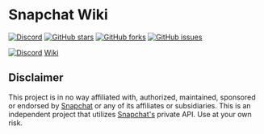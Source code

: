 # Snapchat Wiki
[![Discord](https://img.shields.io/discord/933462249069228072?color=%237289da&label=DISCORD&style=for-the-badge)](https://discord.gg/YfAqaSDfF6) [![GitHub stars](https://img.shields.io/github/stars/killed/Snapchat-Wiki.svg?style=for-the-badge&label=Star&maxAge=2592000)](https://github.com/killed/Snapchat-Wiki/stargazers/) [![GitHub forks](https://img.shields.io/github/forks/killed/Snapchat-Wiki.svg?style=for-the-badge&label=Fork&maxAge=2592000)](https://GitHub.com/killed/Snapchat-Wiki/network/) [![GitHub issues](https://img.shields.io/github/issues/killed/Snapchat-Wiki?style=for-the-badge)](https://github.com/killed/Snapchat-Wiki/issues)


[![Discord](https://discordapp.com/assets/e4923594e694a21542a489471ecffa50.svg)](https://discord.gg/YfAqaSDfF6)
[Wiki](https://github.com/killed/Snapchat-Wiki/wiki)

## Disclaimer
This project is in no way affiliated with, authorized, maintained, sponsored or endorsed by [Snapchat](https://www.snapchat.com) or any of its affiliates or subsidiaries. This is an independent project that utilizes [Snapchat's](https://www.snapchat.com) private API. Use at your own risk.
